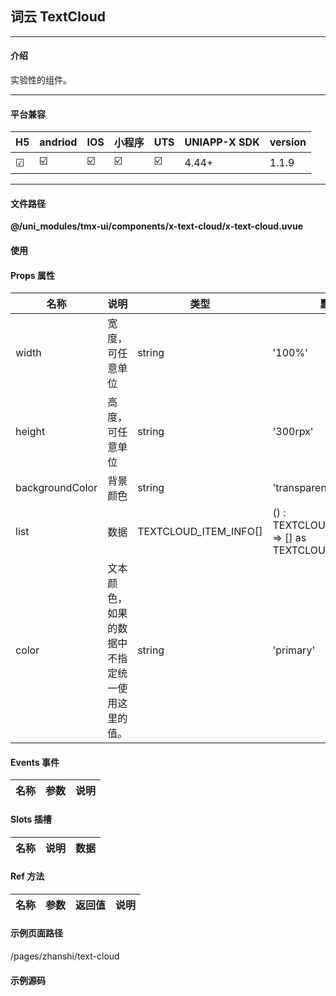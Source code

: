 
## 词云 TextCloud

***

#### 介绍

实验性的组件。

***

#### 平台兼容

| H5 | andriod | IOS | 小程序 | UTS | UNIAPP-X SDK | version |
| --- | --- | --- | --- | --- | --- | --- |
| ☑ | ☑️ | ☑️ | ☑️ | ☑️ | 4.44+ | 1.1.9 |

***

#### 文件路径

**@/uni_modules/tmx-ui/components/x-text-cloud/x-text-cloud.uvue**

#### 使用

<x-text-cloud></x-text-cloud>

#### Props 属性

| 名称 | 说明 | 类型 | 默认值 |
| ------ | ---- | ---- | ---- |
| width | 宽度，可任意单位 | string | '100%' |
| height | 高度，可任意单位 | string | '300rpx' |
| backgroundColor | 背景颜色 | string | 'transparent' |
| list | 数据 | TEXTCLOUD_ITEM_INFO[] | () : TEXTCLOUD_ITEM_INFO[] => [] as TEXTCLOUD_ITEM_INFO[] |
| color | 文本颜色，如果的数据中不指定统一使用这里的值。 | string | 'primary' |



#### Events 事件

| 名称 | 参数 | 说明 |
| ------ | ---- | ---- |


#### Slots 插槽

| 名称 | 说明 | 数据 |
| ------ | ---- | ---- |


#### Ref 方法

| 名称 | 参数 | 返回值 | 说明 |
| ------ | ---- | ---- | ---- |


#### 示例页面路径

/pages/zhanshi/text-cloud

#### 示例源码

<template>
	<!-- #ifdef APP -->
	<scroll-view style="flex:1">
	<!-- #endif -->
	<!-- #ifdef MP-WEIXIN -->
	<page-meta :page-style="`background-color:${xThemeConfigBgColor}`">
		<navigation-bar :background-color="xThemeConfigNavBgColor" :front-color="xThemeConfigNavFontColor"></navigation-bar>
	</page-meta>
	<!-- #endif -->
		<x-sheet>
			<x-text font-size="18" class=" text-weight-b mb-8">词云 TtextCloud</x-text>
			<x-text color="#999999" >把文字集中一起随机绘制，权重高的会突显变大，并居中显示。</x-text>
		</x-sheet>
		<x-sheet>
			<x-text-cloud :list="list"></x-text-cloud>
		</x-sheet>
		<x-sheet>
			<x-text-cloud :list="list2"></x-text-cloud>
		</x-sheet>
	<!-- #ifdef APP -->
	</scroll-view>
	<!-- #endif -->
</template>

<script>
	import { TEXTCLOUD_ITEM_INFO } from "@/uni_modules/tmx-ui/interface.uts"
	export default {
		data() {
			return {
				list: [
					{ text: '我是词', weight: 10, color: '#e1e1e1' },
					{ text: '贵', weight: 60, color: 'red' },
					{ text: '你好', weight: 30, color: '#e1e1e1' },
					{ text: '好', weight: 1, color: '#e1e1e1' },
					{ text: '棒', weight: 10, color: '#e1e1e1' },
					{ text: '牛逼', weight: 4, color: '#e1e1e1' },
					{ text: '我是词', weight: 10, color: '#e1e1e1' },
					{ text: '666', weight: 20, color: 'red' },
					{ text: '你好', weight: 30, color: '#e1e1e1' },
					{ text: '好', weight: 1, color: '#e1e1e1' },
					{ text: '棒', weight: 10, color: '#e1e1e1' },
					{ text: '牛逼', weight: 4, color: '#e1e1e1' },
					{ text: '我是词', weight: 10, color: '#e1e1e1' },
					{ text: '乱', weight: 30, color: 'red' },
					{ text: '你好', weight: 30, color: '#e1e1e1' },
					{ text: '好', weight: 1, color: '#e1e1e1' },
					{ text: '棒', weight: 10, color: '#e1e1e1' },
					{ text: '牛逼', weight: 4, color: '#e1e1e1' },
					{ text: '我是词', weight: 10, color: '#e1e1e1' },
					{ text: '贵', weight: 20, color: 'red' },
					{ text: '你好', weight: 30, color: '#e1e1e1' },
					{ text: '好', weight: 1, color: '#e1e1e1' },
					{ text: '棒', weight: 10, color: '#e1e1e1' },
					{ text: '牛逼', weight: 4, color: '#e1e1e1' },
					{ text: '我是词', weight: 10, color: '#e1e1e1' },
					{ text: '贵', weight: 80, color: 'red' },
					{ text: '你好', weight: 30, color: '#e1e1e1' },
					{ text: '好', weight: 1, color: '#e1e1e1' },
					{ text: '棒', weight: 10, color: '#e1e1e1' },
					{ text: '牛逼', weight: 4, color: '#e1e1e1' },
					{ text: '我是词', weight: 10, color: '#e1e1e1' },
					{ text: '世界观', weight: 40, color: 'red' },
					{ text: '你好', weight: 30, color: '#e1e1e1' },
					{ text: '好', weight: 1, color: '#e1e1e1' },
					{ text: '棒', weight: 10, color: '#e1e1e1' },
					{ text: '牛逼', weight: 4, color: '#e1e1e1' },
					{ text: '我是词', weight: 10, color: '#e1e1e1' },
					{ text: '贵', weight: 20, color: 'red' },
					{ text: '你好', weight: 30, color: '#e1e1e1' },
					{ text: '好', weight: 1, color: '#e1e1e1' },
					{ text: '棒', weight: 10, color: '#e1e1e1' },
					{ text: '牛逼', weight: 4, color: '#e1e1e1' },
					{ text: '我是词', weight: 10, color: '#e1e1e1' },
					{ text: '666', weight: 10, color: 'red' },
					{ text: '你好', weight: 30, color: '#e1e1e1' },
					{ text: '好', weight: 1, color: '#e1e1e1' },
					{ text: '棒', weight: 10, color: '#e1e1e1' },
					{ text: '牛逼', weight: 4, color: '#e1e1e1' },
					{ text: '我是词', weight: 10, color: '#e1e1e1' },
					{ text: '乱', weight: 60, color: 'red' },
					{ text: '你好', weight: 30, color: '#e1e1e1' },
					{ text: '好', weight: 1, color: '#e1e1e1' },
					{ text: '棒', weight: 10, color: '#e1e1e1' },
					{ text: '牛逼', weight: 4, color: '#e1e1e1' },
					{ text: '我是词', weight: 10, color: '#e1e1e1' },
					{ text: '贵', weight: 5, color: 'red' },
					{ text: '你好', weight: 30, color: '#e1e1e1' },
					{ text: '好', weight: 1, color: '#e1e1e1' },
					{ text: '棒', weight: 10, color: '#e1e1e1' },
					{ text: '牛逼', weight: 4, color: '#e1e1e1' },
					{ text: '我是词', weight: 10, color: '#e1e1e1' },
					{ text: '贵', weight: 10, color: 'red' },
					{ text: '你好', weight: 30, color: '#e1e1e1' },
					{ text: '好', weight: 1, color: '#e1e1e1' },
					{ text: '棒', weight: 10, color: '#e1e1e1' },
					{ text: '牛逼', weight: 4, color: '#e1e1e1' },
					{ text: '我是词', weight: 10, color: '#e1e1e1' },
					{ text: '世界观', weight: 100, color: 'red' },
					{ text: '你好', weight: 30, color: '#e1e1e1' },
					{ text: '好', weight: 1, color: '#e1e1e1' },
					{ text: '棒', weight: 10, color: '#e1e1e1' },
					{ text: '牛逼', weight: 4, color: '#e1e1e1' },
				] as TEXTCLOUD_ITEM_INFO[],
				list2: [
					{ text: '我是词', weight: 10, color: '#bababa' },
					{ text: '贵', weight: 60, color: 'green' },
					{ text: '你好', weight: 30, color: '#bababa' },
					{ text: '好', weight: 1, color: '#bababa' },
					{ text: '棒', weight: 10, color: '#bababa' },
					{ text: '牛逼', weight: 4, color: '#bababa' },
					{ text: '我是词', weight: 10, color: '#bababa' },
					{ text: '666', weight: 20, color: 'green' },
					{ text: '你好', weight: 30, color: '#bababa' },
					{ text: '好', weight: 1, color: '#bababa' },
					{ text: '棒', weight: 10, color: '#bababa' },
					{ text: '牛逼', weight: 4, color: '#bababa' },
					{ text: '我是词', weight: 10, color: '#bababa' },
					{ text: '乱', weight: 30, color: 'green' },
					{ text: '你好', weight: 30, color: '#bababa' },
					{ text: '好', weight: 1, color: '#bababa' },
					{ text: '棒', weight: 10, color: '#bababa' },
					{ text: '牛逼', weight: 4, color: '#bababa' },
					{ text: '我是词', weight: 10, color: '#bababa' },
					{ text: '贵', weight: 20, color: 'green' },
					{ text: '你好', weight: 30, color: '#bababa' },
					{ text: '好', weight: 1, color: '#bababa' },
					{ text: '棒', weight: 10, color: '#bababa' },
					{ text: '牛逼', weight: 4, color: '#bababa' },
					{ text: '我是词', weight: 10, color: '#bababa' },
					{ text: '贵', weight: 80, color: 'green' },
					{ text: '你好', weight: 30, color: '#bababa' },
					{ text: '好', weight: 1, color: '#bababa' },
					{ text: '棒', weight: 10, color: '#bababa' },
					{ text: '牛逼', weight: 4, color: '#bababa' },
					{ text: '我是词', weight: 10, color: '#bababa' },
					{ text: '世界观', weight: 40, color: 'green' },
					{ text: '你好', weight: 30, color: '#bababa' },
					{ text: '好', weight: 1, color: '#bababa' },
					{ text: '棒', weight: 10, color: '#bababa' },
					{ text: '牛逼', weight: 4, color: '#bababa' },
					{ text: '我是词', weight: 10, color: '#bababa' },
					{ text: '贵', weight: 20, color: 'green' },
					{ text: '你好', weight: 30, color: '#bababa' },
					{ text: '好', weight: 1, color: '#bababa' },
					{ text: '棒', weight: 10, color: '#bababa' },
					{ text: '牛逼', weight: 4, color: '#bababa' },
					{ text: '我是词', weight: 10, color: '#bababa' },
					{ text: '666', weight: 10, color: 'green' },
					{ text: '你好', weight: 30, color: '#bababa' },
					{ text: '好', weight: 1, color: '#bababa' },
					{ text: '棒', weight: 10, color: '#bababa' },
					{ text: '牛逼', weight: 4, color: '#bababa' },
					{ text: '我是词', weight: 10, color: '#bababa' },
					{ text: '乱', weight: 60, color: 'green' },
					{ text: '你好', weight: 30, color: '#bababa' },
					{ text: '好', weight: 1, color: '#bababa' },
					{ text: '棒', weight: 10, color: '#bababa' },
					{ text: '牛逼', weight: 4, color: '#bababa' },
					{ text: '我是词', weight: 10, color: '#bababa' },
					{ text: '贵', weight: 5, color: 'green' },
					{ text: '你好', weight: 30, color: '#bababa' },
					{ text: '好', weight: 1, color: '#bababa' },
					{ text: '棒', weight: 10, color: '#bababa' },
					{ text: '牛逼', weight: 4, color: '#bababa' },
					{ text: '我是词', weight: 10, color: '#bababa' },
					{ text: '贵', weight: 10, color: 'green' },
					{ text: '你好', weight: 30, color: '#bababa' },
					{ text: '好', weight: 1, color: '#bababa' },
					{ text: '棒', weight: 10, color: '#bababa' },
					{ text: '牛逼', weight: 4, color: '#bababa' },
					{ text: '我是词', weight: 10, color: '#bababa' },
					{ text: '世界观', weight: 100, color: 'green' },
					{ text: '你好', weight: 30, color: '#bababa' },
					{ text: '好', weight: 1, color: '#bababa' },
					{ text: '棒', weight: 10, color: '#bababa' },
					{ text: '牛逼', weight: 4, color: '#bababa' },
				] as TEXTCLOUD_ITEM_INFO[]

			};
		}
	}
</script>

<style lang="scss">

</style>
		
